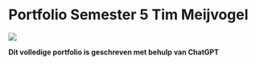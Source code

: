 # Portfolio Semester 5 Tim Meijvogel
<img src="https://media.giphy.com/media/xTiIzJSKB4l7xTouE8/giphy.gif" />

  **Dit volledige portfolio is geschreven met behulp van ChatGPT**

